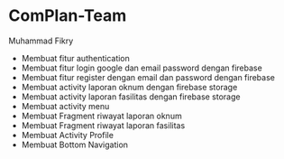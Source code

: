 # ComPlan-Team

Muhammad Fikry
- Membuat fitur authentication
- Membuat fitur login google dan email password dengan firebase
- Membuat fitur register dengan email dan password dengan firebase
- Membuat activity laporan oknum dengan firebase storage
- Membuat activity laporan fasilitas dengan firebase storage
- Membuat activity menu
- Membuat Fragment riwayat laporan oknum
- Membuat Fragment riwayat laporan fasilitas
- Membuat Activity Profile
- Membuat Bottom Navigation
